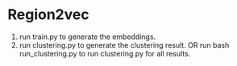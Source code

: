 # Region2vec

1. run train.py to generate the embeddings.
2. run clustering.py to generate the clustering result. OR run bash run_clustering.py to run clustering.py for all results.
